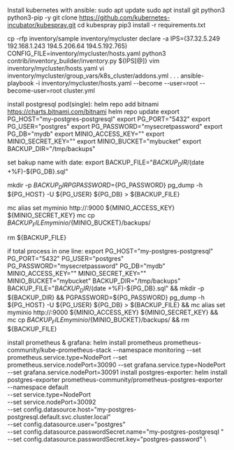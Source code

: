 Install kubernetes with ansible:
 sudo apt update
 sudo apt install git python3 python3-pip -y
 git clone https://github.com/kubernetes-incubator/kubespray.git
 cd kubespray
 pip3 install -r requirements.txt

 cp -rfp inventory/sample inventory/mycluster
declare -a IPS=(37.32.5.249  192.168.1.243 194.5.206.64 194.5.192.765)
CONFIG_FILE=inventory/mycluster/hosts.yaml python3 contrib/inventory_builder/inventory.py ${IPS[@]}
vim inventory/mycluster/hosts.yaml
vi inventory/mycluster/group_vars/k8s_cluster/addons.yml
.
.
.
ansible-playbook -i inventory/mycluster/hosts.yaml  --become  --user=root --become-user=root cluster.yml

install postgresql pod(single):
helm repo add bitnami https://charts.bitnami.com/bitnami
helm repo update
export PG_HOST="my-postgres-postgresql"
export PG_PORT="5432"
export PG_USER="postgres"
export PG_PASSWORD="mysecretpassword"
export PG_DB="mydb"
export MINIO_ACCESS_KEY="<your-minio-access-key>"
export MINIO_SECRET_KEY="<your-minio-secret-key>"
export MINIO_BUCKET="mybucket"
export BACKUP_DIR="/tmp/backups"

set bakup name with date:
export BACKUP_FILE="${BACKUP_DIR}/$(date +%F)-${PG_DB}.sql"


mkdir -p ${BACKUP_DIR}
PGPASSWORD=${PG_PASSWORD} pg_dump -h ${PG_HOST} -U ${PG_USER} ${PG_DB} > ${BACKUP_FILE}

mc alias set myminio http://<minio-server-ip>:9000 ${MINIO_ACCESS_KEY} ${MINIO_SECRET_KEY}
mc cp ${BACKUP_FILE} myminio/${MINIO_BUCKET}/backups/

rm ${BACKUP_FILE}

if total process in one line:
export PG_HOST="my-postgres-postgresql" PG_PORT="5432" PG_USER="postgres" PG_PASSWORD="mysecretpassword" PG_DB="mydb" MINIO_ACCESS_KEY="<your-minio-access-key>" MINIO_SECRET_KEY="<your-minio-secret-key>" MINIO_BUCKET="mybucket" BACKUP_DIR="/tmp/backups" BACKUP_FILE="${BACKUP_DIR}/$(date +%F)-${PG_DB}.sql" && mkdir -p ${BACKUP_DIR} && PGPASSWORD=${PG_PASSWORD} pg_dump -h ${PG_HOST} -U ${PG_USER} ${PG_DB} > ${BACKUP_FILE} && mc alias set myminio http://<minio-server-ip>:9000 ${MINIO_ACCESS_KEY} ${MINIO_SECRET_KEY} && mc cp ${BACKUP_FILE} myminio/${MINIO_BUCKET}/backups/ && rm ${BACKUP_FILE}

install prometheus & grafana:
 helm install prometheus prometheus-community/kube-prometheus-stack   --namespace monitoring   --set prometheus.service.type=NodePort   --set prometheus.service.nodePort=30090   --set grafana.service.type=NodePort   --set grafana.service.nodePort=30091
install postgres-exporter:
helm install postgres-exporter prometheus-community/prometheus-postgres-exporter \
  --namespace  default \
  --set service.type=NodePort \
  --set service.nodePort=30092 \
  --set config.datasource.host="my-postgres-postgresql.default.svc.cluster.local" \
  --set config.datasource.user="postgres" \
  --set config.datasource.passwordSecret.name="my-postgres-postgresql " \
  --set config.datasource.passwordSecret.key="postgres-password" \
  

 
